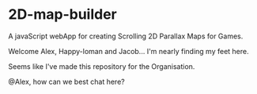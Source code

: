 2D-map-builder
==============

A javaScript webApp for creating Scrolling 2D Parallax Maps for Games.

Welcome Alex, Happy-loman and Jacob... I'm nearly finding my feet here.

Seems like I've made this repository for the Organisation.

@Alex, how can we best chat here?


